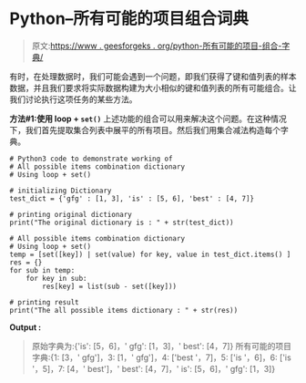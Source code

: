# Python–所有可能的项目组合词典

> 原文:[https://www . geesforgeks . org/python-所有可能的项目-组合-字典/](https://www.geeksforgeeks.org/python-all-possible-items-combination-dictionary/)

有时，在处理数据时，我们可能会遇到一个问题，即我们获得了键和值列表的样本数据，并且我们要求将实际数据构建为大小相似的键和值列表的所有可能组合。让我们讨论执行这项任务的某些方法。

**方法#1:使用 loop + `set()`**
上述功能的组合可以用来解决这个问题。在这种情况下，我们首先提取集合列表中展平的所有项目。然后我们用集合减法构造每个字典。

```
# Python3 code to demonstrate working of 
# All possible items combination dictionary
# Using loop + set()

# initializing Dictionary
test_dict = {'gfg' : [1, 3], 'is' : [5, 6], 'best' : [4, 7]}

# printing original dictionary
print("The original dictionary is : " + str(test_dict))

# All possible items combination dictionary
# Using loop + set()
temp = [set([key]) | set(value) for key, value in test_dict.items() ]
res = {}
for sub in temp:
    for key in sub:
        res[key] = list(sub - set([key]))

# printing result 
print("The all possible items dictionary : " + str(res)) 
```

**Output :**

> 原始字典为:{'is': [5，6]，' gfg': [1，3]，' best': [4，7]}
> 所有可能的项目字典:{1: [3，' gfg']，3: [1，' gfg']，4: ['best '，7]，5: ['is '，6]，6: ['is '，5]，7: [4，' best']，' best': [4，7]，' is': [5，6]，' gfg': [1，3]}